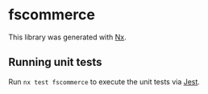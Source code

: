 # fscommerce

This library was generated with [Nx](https://nx.dev).

## Running unit tests

Run `nx test fscommerce` to execute the unit tests via [Jest](https://jestjs.io).
